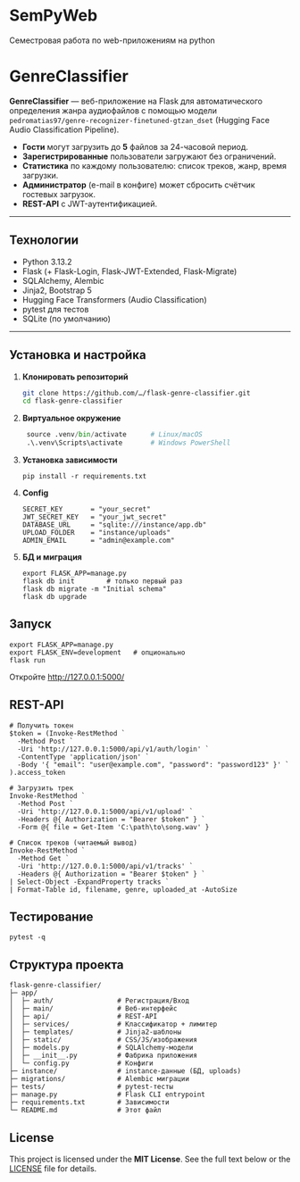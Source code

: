 # SemPyWeb
Семестровая работа по web-приложениям на python

# GenreClassifier

**GenreClassifier** — веб-приложение на Flask для автоматического определения жанра аудиофайлов с помощью модели `pedromatias97/genre-recognizer-finetuned-gtzan_dset` (Hugging Face Audio Classification Pipeline).

- **Гости** могут загрузить до **5** файлов за 24-часовой период.  
- **Зарегистрированные** пользователи загружают без ограничений.  
- **Статистика** по каждому пользователю: список треков, жанр, время загрузки.  
- **Администратор** (e-mail в конфиге) может сбросить счётчик гостевых загрузок.  
- **REST-API** с JWT-аутентификацией.

---

## Технологии

- Python 3.13.2  
- Flask (+ Flask-Login, Flask-JWT-Extended, Flask-Migrate)  
- SQLAlchemy, Alembic  
- Jinja2, Bootstrap 5  
- Hugging Face Transformers (Audio Classification)  
- pytest для тестов  
- SQLite (по умолчанию)

---

## Установка и настройка

1. **Клонировать репозиторий**  
   ```bash
   git clone https://github.com/…/flask-genre-classifier.git
   cd flask-genre-classifier
   ```

2. **Виртуальное окружение**
   ```python -m venv .venv
    source .venv/bin/activate      # Linux/macOS
    .\.venv\Scripts\activate       # Windows PowerShell
   ```
   
3. **Установка зависимости**
   ```
   pip install -r requirements.txt
   ```

4. **Config**
   ```
   SECRET_KEY       = "your_secret"
   JWT_SECRET_KEY   = "your_jwt_secret"
   DATABASE_URL     = "sqlite:///instance/app.db"
   UPLOAD_FOLDER    = "instance/uploads"
   ADMIN_EMAIL      = "admin@example.com"
   ```

5. **БД и миграция**
   ```
   export FLASK_APP=manage.py
   flask db init        # только первый раз
   flask db migrate -m "Initial schema"
   flask db upgrade
   ```

## Запуск
```
export FLASK_APP=manage.py
export FLASK_ENV=development   # опционально
flask run
```
Откройте http://127.0.0.1:5000/

## REST-API
```
# Получить токен
$token = (Invoke-RestMethod `
  -Method Post `
  -Uri 'http://127.0.0.1:5000/api/v1/auth/login' `
  -ContentType 'application/json' `
  -Body '{ "email": "user@example.com", "password": "password123" }' `
).access_token

# Загрузить трек
Invoke-RestMethod `
  -Method Post `
  -Uri 'http://127.0.0.1:5000/api/v1/upload' `
  -Headers @{ Authorization = "Bearer $token" } `
  -Form @{ file = Get-Item 'C:\path\to\song.wav' }

# Список треков (читаемый вывод)
Invoke-RestMethod `
  -Method Get `
  -Uri 'http://127.0.0.1:5000/api/v1/tracks' `
  -Headers @{ Authorization = "Bearer $token" } `
| Select-Object -ExpandProperty tracks `
| Format-Table id, filename, genre, uploaded_at -AutoSize
```

## Тестирование
```
pytest -q
```

## Структура проекта
```
flask-genre-classifier/
├─ app/
│  ├─ auth/                # Регистрация/Вход
│  ├─ main/                # Веб-интерфейс
│  ├─ api/                 # REST-API
│  ├─ services/            # Классификатор + лимитер
│  ├─ templates/           # Jinja2-шаблоны
│  ├─ static/              # CSS/JS/изображения
│  ├─ models.py            # SQLAlchemy-модели
│  ├─ __init__.py          # Фабрика приложения
│  └─ config.py            # Конфиги
├─ instance/               # instance-данные (БД, uploads)
├─ migrations/             # Alembic миграции
├─ tests/                  # pytest-тесты
├─ manage.py               # Flask CLI entrypoint
├─ requirements.txt        # Зависимости
└─ README.md               # Этот файл
```

## License

This project is licensed under the **MIT License**. See the full text below or the [LICENSE](LICENSE) file for details.
